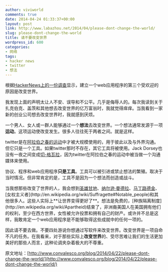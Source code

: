 ```yaml
---
author: viviworld
comments: true
date: 2014-04-24 01:33:37+00:00
layout: post
link: http://www.labazhou.net/2014/04/please-dont-change-the-world/
slug: please-dont-change-the-world
title: 请不要改变世界
wordpress_id: 600
categories:
- 网络
tags:
- hacker news
- twitter
- 想法
---
```


根据[HackerNews上的一份调查](https://news.ycombinator.com/item?id=2210150)显示，建立一个web应用程序的第三个受欢迎的原因是改变世界。

我发现上面的声明太让人不安、误导和不公平。几乎是侮辱人的。每次我读到关于扎克伯克、盖茨和其他想去改变世界的亿万富翁时，我就觉得痒痒。当我看到一家新的创业公司想去改变世界时，我就感到厌烦。

一个男人、女人或一群人能够通过一个**想法**去改变世界。一个想法通常发源于一项**运动**。这项运动使改变发生。很多人往往死于两者之间。就是这样。

twitter是在[阿拉伯之春的运动](http://en.wikipedia.org/wiki/Arab_Spring)中才被大规模使用的，用于彼此以及与外界沟通。但它只是一个工具。如果twitter那时不存在，其它工具将被使用。Jack Dorsey也没有一夜之间变成[切-格瓦拉](http://en.wikipedia.org/wiki/Che_Guevara)，因为twitter在阿拉伯之春的运动中被当做一个沟通媒体来使用。

协议、程序和web应用程序**只是工具**。工具可以被引进或禁止想法的繁殖。取决于当时情况。但非常肯定的是，工具不是因为一个想法而创造或战斗。

当我想那些改变了世界的人，我会想到[圣雄甘地](http://en.wikipedia.org/wiki/Mahatma_Gandhi)、[纳尔逊·曼德拉](http://en.wikipedia.org/wiki/Nelson_Mandela)、[马丁路德金](http://en.wikipedia.org/wiki/Martin_Luther_King,_Jr.)、[女权主义者](http://en.wikipedia.org/wiki/Suffragette#Notable_people)和其他很多人。这些人实际上**让世界变得更好了**。想法是免费的，[种族隔离制度](http://en.wikipedia.org/wiki/Apartheid)结束了，非洲裔美国人在美国拥有他们的权利，至少在西方世界，女性被允许投票和拥有自己的财产。或许并不总是这样，我敢肯定一个web应用程序是不能够取得这些成就中的任何一项的。

因此请不要去做。不要四处游说你想通过写软件来改变世界。改变世界是一项自命不凡的任务。在我看来，对于那些实际上**改变世界**的、受尽苦难让我们的生活更加美好的那些人而言，这种论调夹杂着极大的不尊重。

原文地址：[http://www.convalesco.org/blog/2014/04/22/please-dont-change-the-world/](http://www.convalesco.org/blog/2014/04/22/please-dont-change-the-world/)
